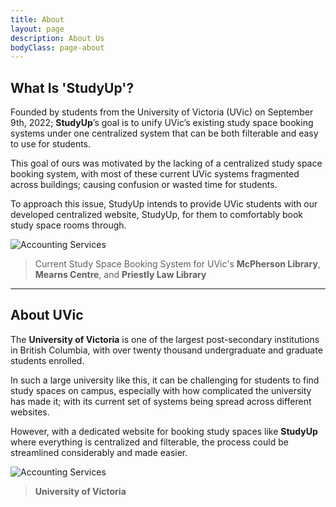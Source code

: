 ```yaml
---
title: About
layout: page
description: About Us
bodyClass: page-about
---
```


## What Is '**StudyUp**'?

Founded by students from the University of Victoria (UVic) on September 9th, 2022; **StudyUp**’s goal is to unify UVic’s existing study space booking systems under one centralized system that can be both filterable and easy to use for students.

This goal of ours was motivated by the lacking of a centralized study space booking system, with most of these current UVic systems fragmented across buildings; causing confusion or wasted time for students.

To approach this issue, StudyUp intends to provide UVic students with our developed centralized website, StudyUp, for them to comfortably book study space rooms through.

![Accounting Services](/images/mcphersonLibraryandmearnscentrebooking.jpg)
> Current Study Space Booking System for UVic's **McPherson Library**, **Mearns Centre**, and **Priestly Law Library**

----

## About **UVic**

The **University of Victoria** is one of the largest post-secondary institutions in British Columbia, with over twenty thousand undergraduate and graduate students enrolled. 

In such a large university like this, it can be challenging for students to find study spaces on campus, especially with how complicated the university has made it; with its current set of systems being spread across different websites.

However, with a dedicated website for booking study spaces like **StudyUp** where everything is centralized and filterable, the process could be streamlined considerably and made easier.

![Accounting Services](/images/uvic1152-768.jpg)
> **University of Victoria**